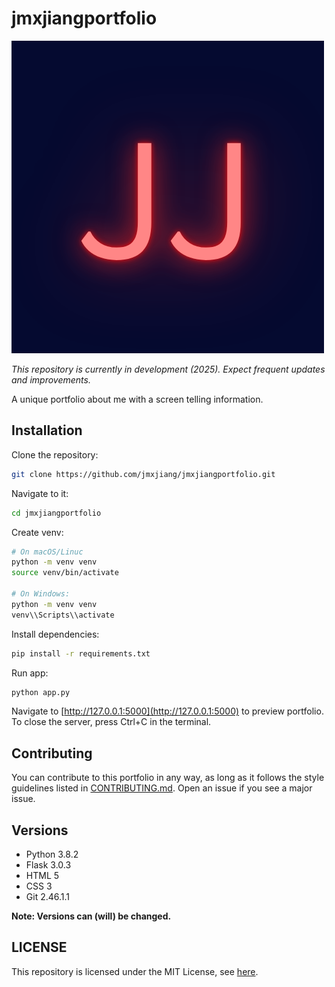 # jmxjiangportfolio

![logo](https://github.com/jmxjiang/jmxjiangportfolio/blob/master/static/favicon/logo.png?raw=true)

*This repository is currently in development (2025). Expect frequent updates and improvements.*

A unique portfolio about me with a screen telling information.

## Installation

Clone the repository:

```bash
git clone https://github.com/jmxjiang/jmxjiangportfolio.git
```

Navigate to it:

```bash
cd jmxjiangportfolio
```

Create venv:

```bash
# On macOS/Linuc
python -m venv venv
source venv/bin/activate 

# On Windows: 
python -m venv venv
venv\\Scripts\\activate
```

Install dependencies:

```bash
pip install -r requirements.txt
```

Run app:

```bash
python app.py
```

Navigate to [http://127.0.0.1:5000](http://127.0.0.1:5000) to preview portfolio. To close the server, press Ctrl+C in the terminal.

## Contributing

You can contribute to this portfolio in any way, as long as it follows the style guidelines listed in [CONTRIBUTING.md](https://github.com/jmxjiang/jmxjiangportfolio/blob/master/CONTRIBUTING.md). Open an issue if you see a major issue.

## Versions

- Python 3.8.2
- Flask 3.0.3
- HTML 5
- CSS 3
- Git 2.46.1.1

**Note: Versions can (will) be changed.**

## LICENSE

This repository is licensed under the MIT License, see [here](https://github.com/jmxjiang/jmxjiangportfolio/blob/master/LICENSE).
